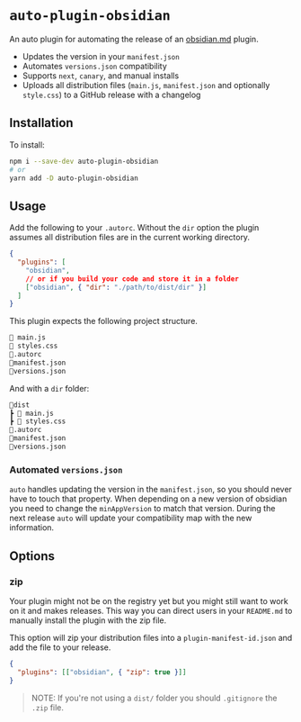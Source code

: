 # `auto-plugin-obsidian`

An auto plugin for automating the release of an [obsidian.md](https://obsidian.md/) plugin.

- Updates the version in your `manifest.json`
- Automates `versions.json` compatibility
- Supports `next`, `canary`, and manual installs
- Uploads all distribution files (`main.js`, `manifest.json` and optionally `style.css`) to a GitHub release with a changelog

## Installation

To install:

```bash
npm i --save-dev auto-plugin-obsidian
# or
yarn add -D auto-plugin-obsidian
```

## Usage

Add the following to your `.autorc`.
Without the `dir` option the plugin assumes all distribution files are in the current working directory.

```json
{
  "plugins": [
    "obsidian",
    // or if you build your code and store it in a folder
    ["obsidian", { "dir": "./path/to/dist/dir" }]
  ]
}
```

This plugin expects the following project structure.

```txt
📜 main.js
📜 styles.css
📜.autorc
📜manifest.json
📜versions.json
```

And with a `dir` folder:

```txt
📂dist
┣ 📜 main.js
┣ 📜 styles.css
📜.autorc
📜manifest.json
📜versions.json
```

### Automated `versions.json`

`auto` handles updating the version in the `manifest.json`, so you should never have to touch that property.
When depending on a new version of obsidian you need to change the `minAppVersion` to match that version.
During the next release `auto` will update your compatibility map with the new information.

## Options

### zip

Your plugin might not be on the registry yet but you might still want to work on it and makes releases.
This way you can direct users in your `README.md` to manually install the plugin with the zip file.

This option will zip your distribution files into a `plugin-manifest-id.json` and add the file to your release.

```json
{
  "plugins": [["obsidian", { "zip": true }]]
}
```

> NOTE: If you're not using a `dist/` folder you should `.gitignore` the `.zip` file.
